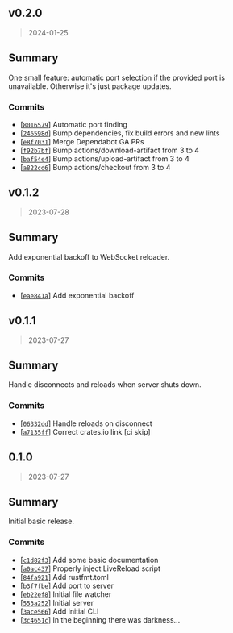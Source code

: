 ## v0.2.0
> 2024-01-25

## Summary

One small feature: automatic port selection if the provided port is unavailable. Otherwise
it's just package updates.

### Commits
- [[`8016579`](https://github.com/sondr3/dev-serve/commit/8016579)] Automatic port finding
- [[`246598d`](https://github.com/sondr3/dev-serve/commit/246598d)] Bump dependencies, fix build errors and new lints
- [[`e8f7031`](https://github.com/sondr3/dev-serve/commit/e8f7031)] Merge Dependabot GA PRs
- [[`f92b7bf`](https://github.com/sondr3/dev-serve/commit/f92b7bf)] Bump actions/download-artifact from 3 to 4
- [[`baf54e4`](https://github.com/sondr3/dev-serve/commit/baf54e4)] Bump actions/upload-artifact from 3 to 4
- [[`a822cd6`](https://github.com/sondr3/dev-serve/commit/a822cd6)] Bump actions/checkout from 3 to 4

## v0.1.2
> 2023-07-28

## Summary

Add exponential backoff to WebSocket reloader.

### Commits
- [[`eae841a`](https://github.com/sondr3/dev-serve/commit/eae841a)] Add exponential backoff


## v0.1.1
> 2023-07-27

## Summary

Handle disconnects and reloads when server shuts down.

### Commits
- [[`06332dd`](https://github.com/sondr3/dev-serve/commit/06332dd)] Handle reloads on disconnect
- [[`a7135ff`](https://github.com/sondr3/dev-serve/commit/a7135ff)] Correct crates.io link [ci skip]

## 0.1.0
> 2023-07-27

## Summary

Initial basic release.

### Commits
- [[`c1d82f3`](https://github.com/sondr3/dev-serve/commit/c1d82f3)] Add some basic documentation
- [[`a0ac437`](https://github.com/sondr3/dev-serve/commit/a0ac437)] Properly inject LiveReload script
- [[`84fa921`](https://github.com/sondr3/dev-serve/commit/84fa921)] Add rustfmt.toml
- [[`b3f7fbe`](https://github.com/sondr3/dev-serve/commit/b3f7fbe)] Add port to server
- [[`eb22ef8`](https://github.com/sondr3/dev-serve/commit/eb22ef8)] Initial file watcher
- [[`553a252`](https://github.com/sondr3/dev-serve/commit/553a252)] Initial server
- [[`3ace566`](https://github.com/sondr3/dev-serve/commit/3ace566)] Add initial CLI
- [[`3c4651c`](https://github.com/sondr3/dev-serve/commit/3c4651c)] In the beginning there was darkness...